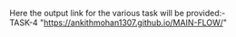 Here the output link for the various task will be provided:-<br>
TASK-4 "https://ankithmohan1307.github.io/MAIN-FLOW/"
